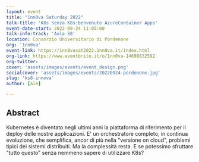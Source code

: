 ```yaml
---
layout: event
title: "1nn0va Saturday 2022"
talk-title: 'K8s senza K8s:benvenute AzureContainer Apps'
event-date-start: 2022-09-24 11:05:00
talk-info-track: 'Aula S8'
location: Consorzio Universitario di Pordenone
org: '1nn0va'
event-link: https://1nn0vasat2022.1nn0va.it/index.html
org-link: https://www.eventbrite.it/o/1nn0va-14698832592
org-twitter:
cover: 'assets/images/events/event_design.png'
socialcover: 'assets/images/events/20220924-pordenone.jpg'
slug: 'ks8-innova'
author: [ale]

---
```

## Abstract
Kubernetes è diventato negli ultimi anni la piattaforma di riferimento per il deploy delle nostre applicazioni. E' un orchestratore completo, in continua evoluzione, che semplifica, ancor di più nella "versione on cloud", problemi tipici dei sistemi distribuiti. Ma la complessità resta. E se potessimo sfruttare "tutto questo" senza nemmeno sapere di utilizzare K8s?
